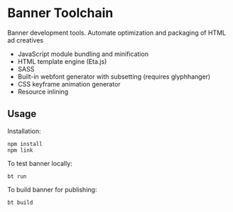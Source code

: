 # Banner Toolchain
Banner development tools. Automate optimization and packaging of HTML ad creatives
* JavaScript module bundling and minification
* HTML template engine (Eta.js)
* SASS
* Built-in webfont generator with subsetting (requires glyphhanger)
* CSS keyframe animation generator
* Resource inlining

## Usage
Installation:
```
npm install
npm link
```

To test banner locally:

`bt run`

To build banner for publishing:

`bt build`
